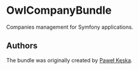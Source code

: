 OwlCompanyBundle
=====================

Companies management for Symfony applications.

Authors
-------

The bundle was originally created by [Paweł Kęska](mailto:projekty@pawelkeska.eu).
